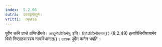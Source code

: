 ```yaml
---
index:  5.2.66
sutra:  उदराट्ठगाद्यूने।
vritti:  nyasa
---
```


पूर्वेण कनि प्राप्ते ठग्विधीयते। `आद्यूनोऽविजिगीषुः` इति। `विवोऽविजिगीषायाम्()` (8.2.49) इत्यविजिगीषायामेव विवो निष्ठातकारस्य नत्वविधानात्()। `उदरकः` पूर्वेण कनेन भवति॥
